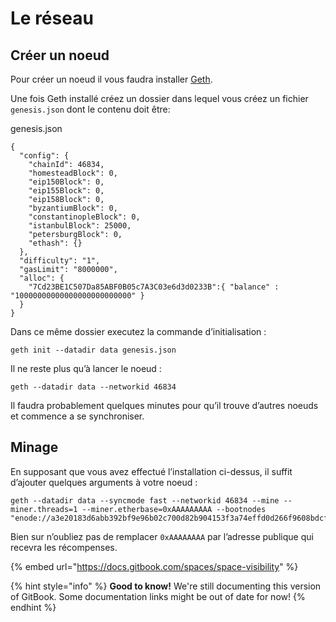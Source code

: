 # Le réseau

## Créer un noeud

Pour créer un noeud il vous faudra installer [Geth](https://geth.ethereum.org/docs/install-and-build/installing-geth).

Une fois Geth installé créez un dossier dans lequel vous créez un fichier `genesis.json` dont le contenu doit être:

genesis.json

```
{
  "config": {
    "chainId": 46834,
    "homesteadBlock": 0,
    "eip150Block": 0,
    "eip155Block": 0,
    "eip158Block": 0,
    "byzantiumBlock": 0,
    "constantinopleBlock": 0,
    "istanbulBlock": 25000,
    "petersburgBlock": 0,
    "ethash": {}
  },
  "difficulty": "1",
  "gasLimit": "8000000",
  "alloc": {
    "7Cd23BE1C507Da85ABF0B05c7A3C03e6d3d0233B":{ "balance" : "10000000000000000000000000" }
  }
}
```

Dans ce même dossier executez la commande d’initialisation :

`geth init --datadir data genesis.json`

Il ne reste plus qu’à lancer le noeud :

`geth --datadir data --networkid 46834`

Il faudra probablement quelques minutes pour qu’il trouve d’autres noeuds et commence a se synchroniser.

## Minage

En supposant que vous avez effectué l’installation ci-dessus, il suffit d’ajouter quelques arguments à votre noeud :

```
geth --datadir data --syncmode fast --networkid 46834 --mine --miner.threads=1 --miner.etherbase=0xAAAAAAAAA --bootnodes "enode://a3e20183d6abb392bf9e96b02c700d82b904153f3a74effd0d266f9608bdcf4acf1cd75188a9d80153034c1bcddd4b2498acb3703ec5bc9d487d30d76dd713f7@37.187.251.101:30303"
```

Bien sur n’oubliez pas de remplacer `0xAAAAAAAA` par l’adresse publique qui recevra les récompenses.

{% embed url="https://docs.gitbook.com/spaces/space-visibility" %}

{% hint style="info" %}
**Good to know!** We're still documenting this version of GitBook. Some documentation links might be out of date for now!
{% endhint %}
